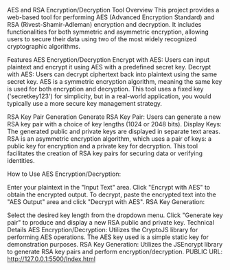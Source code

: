 AES and RSA Encryption/Decryption Tool
Overview
This project provides a web-based tool for performing AES (Advanced Encryption Standard) and RSA (Rivest-Shamir-Adleman) encryption and decryption. It includes functionalities for both symmetric and asymmetric encryption, allowing users to secure their data using two of the most widely recognized cryptographic algorithms.

Features
AES Encryption/Decryption
Encrypt with AES: Users can input plaintext and encrypt it using AES with a predefined secret key.
Decrypt with AES: Users can decrypt ciphertext back into plaintext using the same secret key.
AES is a symmetric encryption algorithm, meaning the same key is used for both encryption and decryption. This tool uses a fixed key ('secretkey123') for simplicity, but in a real-world application, you would typically use a more secure key management strategy.

RSA Key Pair Generation
Generate RSA Key Pair: Users can generate a new RSA key pair with a choice of key lengths (1024 or 2048 bits).
Display Keys: The generated public and private keys are displayed in separate text areas.
RSA is an asymmetric encryption algorithm, which uses a pair of keys: a public key for encryption and a private key for decryption. This tool facilitates the creation of RSA key pairs for securing data or verifying identities.

How to Use
AES Encryption/Decryption:

Enter your plaintext in the "Input Text" area.
Click "Encrypt with AES" to obtain the encrypted output.
To decrypt, paste the encrypted text into the "AES Output" area and click "Decrypt with AES".
RSA Key Generation:

Select the desired key length from the dropdown menu.
Click "Generate key pair" to produce and display a new RSA public and private key.
Technical Details
AES Encryption/Decryption: Utilizes the CryptoJS library for performing AES operations. The AES key used is a simple static key for demonstration purposes.
RSA Key Generation: Utilizes the JSEncrypt library to generate RSA key pairs and perform encryption/decryption.
PUBLIC URL: http://127.0.0.1:5500/Index.html

